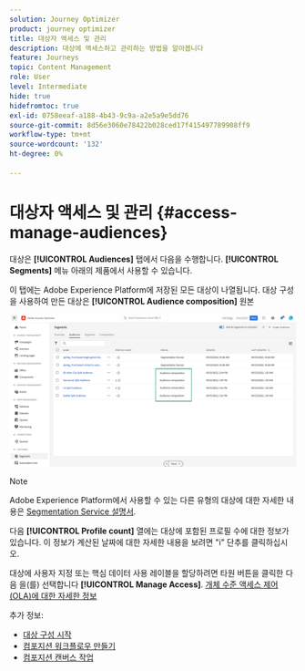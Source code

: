 ```yaml
---
solution: Journey Optimizer
product: journey optimizer
title: 대상자 액세스 및 관리
description: 대상에 액세스하고 관리하는 방법을 알아봅니다
feature: Journeys
topic: Content Management
role: User
level: Intermediate
hide: true
hidefromtoc: true
exl-id: 0758eeaf-a188-4b43-9c9a-a2e5a9e5dd76
source-git-commit: 8d56e3060e78422b028ced17f415497789908ff9
workflow-type: tm+mt
source-wordcount: '132'
ht-degree: 0%

---
```


# 대상자 액세스 및 관리 {#access-manage-audiences}

대상은 **[!UICONTROL Audiences]** 탭에서 다음을 수행합니다. **[!UICONTROL Segments]** 메뉴 아래의 제품에서 사용할 수 있습니다.

이 탭에는 Adobe Experience Platform에 저장된 모든 대상이 나열됩니다. 대상 구성을 사용하여 만든 대상은 **[!UICONTROL Audience composition]** 원본

![](assets/audiences-list.png)

>[!NOTE]
>
>Adobe Experience Platform에서 사용할 수 있는 다른 유형의 대상에 대한 자세한 내용은 [Segmentation Service 설명서](https://experienceleague.adobe.com/docs/experience-platform/segmentation/ui/overview.html).

다음 **[!UICONTROL Profile count]** 열에는 대상에 포함된 프로필 수에 대한 정보가 있습니다. 이 정보가 계산된 날짜에 대한 자세한 내용을 보려면 &quot;i&quot; 단추를 클릭하십시오.

대상에 사용자 지정 또는 핵심 데이터 사용 레이블을 할당하려면 타원 버튼을 클릭한 다음 을(를) 선택합니다 **[!UICONTROL Manage Access]**. [개체 수준 액세스 제어(OLA)에 대한 자세한 정보](../administration/object-based-access.md)

<!--
-edit an audience?
-->

추가 정보:

* [대상 구성 시작](get-started-audience-orchestration.md)
* [컴포지션 워크플로우 만들기](create-compositions.md)
* [컴포지션 캔버스 작업](composition-canvas.md)
